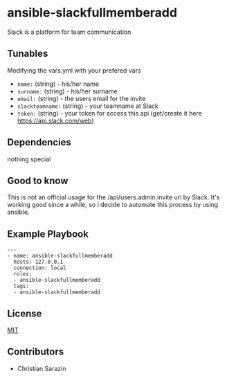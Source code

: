 # ansible-slackfullmemberadd

Slack is a platform for team communication

Tunables
--------
Modifying the vars.yml with your prefered vars
* `name:` (string) - his/her name
* `surname:` (string) - his/her surname
* `email:` (string) - the users email for the invite
* `slackteamname:` (string) - your teamname at Slack
* `token:` (string) - your token for access this api (get/create it here https://api.slack.com/web)

Dependencies
------------
nothing special

Good to know
------------
This is not an official usage for the /api/users.admin.invite uri by Slack. It's working good since a while, so i decide to automate this process by using ansible. 

Example Playbook
----------------
```
---
- name: ansible-slackfullmemberadd
  hosts: 127.0.0.1
  connection: local
  roles:
  - ansible-slackfullmemberadd
  tags:
  - ansible-slackfullmemberadd
```
License
-------
[MIT](https://tldrlegal.com/license/mit-license)

Contributors
------------
* Christian Sarazin
